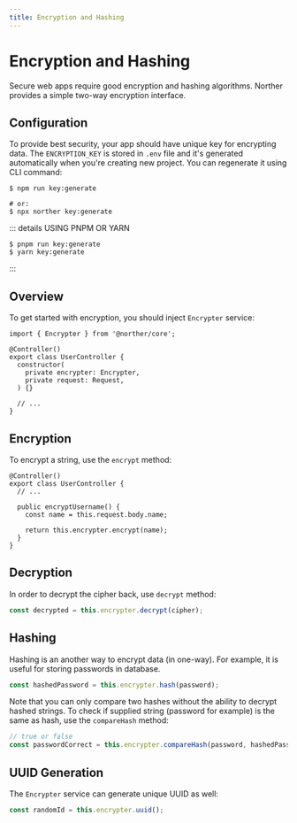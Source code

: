 ```yaml
---
title: Encryption and Hashing
---
```


# Encryption and Hashing

Secure web apps require good encryption and hashing algorithms. Norther provides a simple two-way encryption interface.

## Configuration

To provide best security, your app should have unique key for encrypting data. The `ENCRYPTION_KEY` is stored in `.env` file and it's generated automatically when you're creating new project. You can regenerate it using CLI command:

```shell
$ npm run key:generate

# or:
$ npx norther key:generate
```

::: details USING PNPM OR YARN
```shell
$ pnpm run key:generate
$ yarn key:generate
```
:::

## Overview

To get started with encryption, you should inject `Encrypter` service:

```ts{6}
import { Encrypter } from '@norther/core';

@Controller()
export class UserController {
  constructor(
    private encrypter: Encrypter,
    private request: Request,
  ) {}

  // ...
}
```

## Encryption

To encrypt a string, use the `encrypt` method:

```ts{8}
@Controller()
export class UserController {
  // ...

  public encryptUsername() {
    const name = this.request.body.name;

    return this.encrypter.encrypt(name);
  }
}
```

## Decryption

In order to decrypt the cipher back, use `decrypt` method:

```ts
const decrypted = this.encrypter.decrypt(cipher);
```

## Hashing

Hashing is an another way to encrypt data (in one-way). For example, it is useful for storing passwords in database.

```ts
const hashedPassword = this.encrypter.hash(password);
```

Note that you can only compare two hashes without the ability to decrypt hashed strings. To check if supplied string (password for example) is the same as hash, use the `compareHash` method:

```ts
// true or false
const passwordCorrect = this.encrypter.compareHash(password, hashedPassword);
```

## UUID Generation

The `Encrypter` service can generate unique UUID as well:

```ts
const randomId = this.encrypter.uuid();
```
